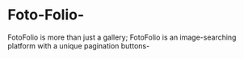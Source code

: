 # Foto-Folio-
FotoFolio is more than just a gallery; FotoFolio is an image-searching platform with a unique pagination buttons-
